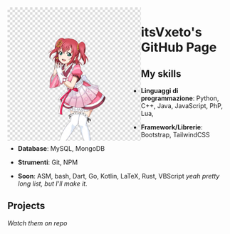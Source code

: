 <img align="left" src="IMG_3811.jpeg" alt="ruby chan"  width="300px">

# itsVxeto's GitHub Page

## My skills

- **Linguaggi di programmazione**: Python, C++, Java, JavaScript, PhP, Lua, 
- **Framework/Librerie**: Bootstrap, TailwindCSS
- **Database**: MySQL, MongoDB
- **Strumenti**: Git, NPM

- **Soon**: ASM, bash, Dart, Go, Kotlin, LaTeX, Rust, VBScript
*yeah pretty long list, but I'll make it.*

## Projects

*Watch them on repo*